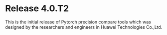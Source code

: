 # Release 4.0.T2

This is the initial release of Pytorch precision compare tools which was designed by the researchers
 and engineers in Huawei Technologies Co.,Ltd.